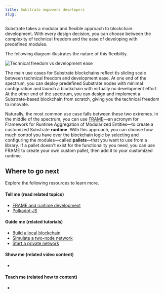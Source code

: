 ```yaml
---
title: Substrate empowers developers
slug: 
---
```


Substrate takes a modular and flexible approach to blockchain development.
With every design decision, you can choose between the complexity of technical freedom and the ease of developing with predefined modules.

The following diagram illustrates the nature of this flexibility.

![Technical freedom vs development ease](../src/images/docs/getting-started/technical-freedom.png)

The main use cases for Substrate blockchains reflect tis sliding scale between technical freedom and development ease.
At one end of the spectrum, you can deploy predefined Substrate nodes with minimal configuration and launch a blockchain with virtually no development effort.
At the other end of the spectrum, you can design and implement a Substrate-based blockchain from scratch, giving you the technical freedom to innovate.

Naturally, the most common use case falls between these two extremes.
In the middle of the spectrum, you can use [FRAME](/docs/fundamentals/frame)—an acronym for Framework for Runtime Aggregation of Modularized Entities—to create a customized Substrate **runtime**. 
With this approach, you can choose how much control you have over the blockchain logic by selecting and configuring the modules—called **pallets**—that you want to use from a library.
If a pallet doesn't exist for the functionality you need, you can use FRAME to create your own custom pallet, then add it to your customized runtime.

## Where to go next

Explore the following resources to learn more.

#### Tell me (read related topics)

* [FRAME and runtime development](/fundamentals/runtime)
* [Polkadot-JS](../reference/polkadot-js.md)

#### Guide me (related tutorials)

* [Build a local blockchain](../tutorials/build-local-blockchain.md)
* [Simulate a two-node network](../tutorials/simulate-2-node-network.md)
* [Start a private network](../tutorials/start-a-private-network.md)

#### Show me (related video content)

* 

#### Teach me (related how to content)

* 
